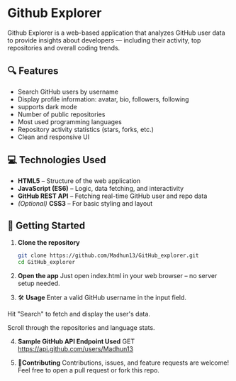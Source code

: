 # Github Explorer 

Github Explorer is a web-based application that analyzes GitHub user data to provide insights about developers — including their activity, top repositories and overall coding trends.

## 🔍 Features

- Search GitHub users by username
- Display profile information: avatar, bio, followers, following
- supports dark mode
- Number of public repositories
- Most used programming languages
- Repository activity statistics (stars, forks, etc.)
- Clean and responsive UI

## 💻 Technologies Used

- **HTML5** – Structure of the web application  
- **JavaScript (ES6)** – Logic, data fetching, and interactivity  
- **GitHub REST API** – Fetching real-time GitHub user and repo data  
- *(Optional)* **CSS3** – For basic styling and layout

## 🚀 Getting Started

1. **Clone the repository**

   ```bash
   git clone https://github.com/Madhun13/GitHub_explorer.git
   cd GitHub_explorer

2. **Open the app**
   Just open index.html in your web browser – no server setup needed.

3. 🛠️ **Usage**
 Enter a valid GitHub username in the input field.

 Hit "Search" to fetch and display the user's data.

Scroll through the repositories and language stats.

4. **Sample GitHub API Endpoint Used**
  GET https://api.github.com/users/Madhun13

5. 🤝**Contributing**
  Contributions, issues, and feature requests are welcome!
  Feel free to open a pull request or fork this repo.
